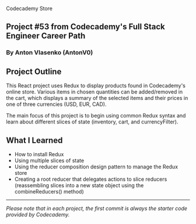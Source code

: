 Codecademy Store
## Project #53 from Codecademy's Full Stack Engineer Career Path
### By Anton Vlasenko (AntonV0)  
## Project Outline
This React project uses Redux to display products found in Codecademy's online store. Various items in chosen quantities can be added/removed in the cart, which displays a summary of the selected items and their prices in one of three currencies (USD, EUR, CAD).

The main focus of this project is to begin using common Redux syntax and learn about different slices of state (inventory, cart, and currencyFilter).
## What I Learned
  - How to install Redux
  - Using multiple slices of state
  - Using the reducer composition design pattern to manage the Redux store
  - Creating a root reducer that delegates actions to slice reducers (reassembling slices into a new state object using the combineReducers() method)
***
*Please note that in each project, the first commit is always the starter code provided by Codecademy.*
